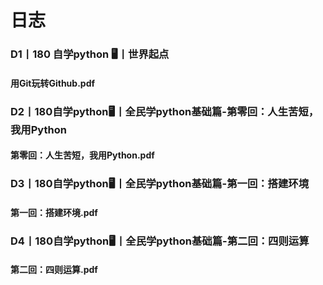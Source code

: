 日志
===
### D1丨180 自学python 🖥丨世界起点
#### 用Git玩转Github.pdf
### D2丨180自学python🖥丨全民学python基础篇-第零回：人生苦短，我用Python
#### 第零回：人生苦短，我用Python.pdf
### D3丨180自学python🖥丨全民学python基础篇-第一回：搭建环境
#### 第一回：搭建环境.pdf
### D4丨180自学python🖥丨全民学python基础篇-第二回：四则运算
#### 第二回：四则运算.pdf
